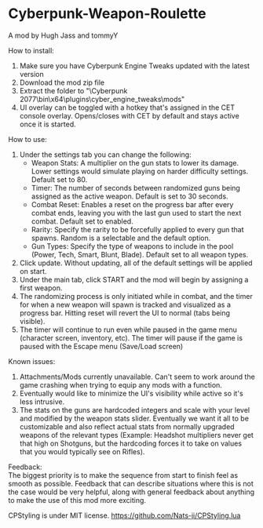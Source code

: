 # Cyberpunk-Weapon-Roulette

A mod by Hugh Jass and tommyY  
  
How to install:  
1. Make sure you have Cyberpunk Engine Tweaks updated with the latest version  
2. Download the mod zip file  
3. Extract the folder to "\Cyberpunk 2077\bin\x64\plugins\cyber_engine_tweaks\mods"  
4. UI overlay can be toggled with a hotkey that's assigned in the CET console overlay. Opens/closes with CET by default and stays active once it is started.  



How to use:  
1. Under the settings tab you can change the following:  
   - Weapon Stats: A multiplier on the gun stats to lower its damage. Lower settings would simulate playing on harder difficulty settings. Default set to 80.  
   - Timer: The number of seconds between randomized guns being assigned as the active weapon. Default is set to 30 seconds.  
   - Combat Reset: Enables a reset on the progress bar after every combat ends, leaving you with the last gun used to start the next combat. Default set to enabled.  
   - Rarity: Specify the rarity to be forcefully applied to every gun that spawns. Random is a selectable and the default option.  
   - Gun Types: Specify the type of weapons to include in the pool (Power, Tech, Smart, Blunt, Blade). Default set to all weapon types.  
2. Click update. Without updating, all of the default settings will be applied on start.  
3. Under the main tab, click START and the mod will begin by assigning a first weapon.  
4. The randomizing process is only initiated while in combat, and the timer for when a new weapon will spawn is tracked and visualized as a progress bar. Hitting reset will revert the UI to normal (tabs being visible).  
5. The timer will continue to run even while paused in the game menu (character screen, inventory, etc). The timer will pause if the game is paused with the Escape menu (Save/Load screen)  
  
Known issues:  
1. Attachments/Mods currently unavailable. Can't seem to work around the game crashing when trying to equip any mods with a function.  
2. Eventually would like to minimize the UI's visibility while active so it's less intrusive.  
3. The stats on the guns are hardcoded integers and scale with your level and modified by the weapon stats slider. Eventually we want it all to be customizable and also reflect actual stats from normally upgraded weapons of the relevant types (Example: Headshot multipliers never get that high on Shotguns, but the hardcoding forces it to take on values that you would typically see on Rifles).  
  
  
Feedback:  
The biggest priority is to make the sequence from start to finish feel as smooth as possible. Feedback that can describe situations where this is not the case would be very helpful, along with general feedback about anything to make the use of this mod more exciting.

CPStyling is under MIT license. https://github.com/Nats-ji/CPStyling.lua
